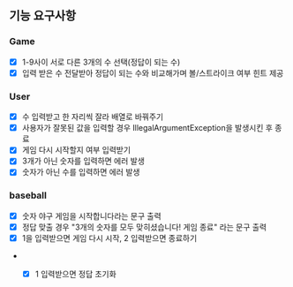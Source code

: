 ## 기능 요구사항

### Game
- [x] 1-9사이 서로 다른 3개의 수 선택(정답이 되는 수)
- [x] 입력 받은 수 전달받아 정답이 되는 수와 비교해가며 볼/스트라이크 여부 힌트 제공

### User
- [x] 수 입력받고 한 자리씩 잘라 배열로 바꿔주기
- [x] 사용자가 잘못된 값을 입력할 경우 IllegalArgumentException을 발생시킨 후 종료
- [x] 게임 다시 시작할지 여부 입력받기
- [x] 3개가 아닌 숫자를 입력하면 에러 발생
- [x] 숫자가 아닌 수를 입력하면 에러 발생

### baseball

- [x] 숫자 야구 게임을 시작합니다라는 문구 출력
- [x] 정답 맞출 경우 "3개의 숫자를 모두 맞히셨습니다! 게임 종료" 라는 문구 출력
- [x] 1을 입력받으면 게임 다시 시작, 2 입력받으면 종료하기
 - - [x] 1 입력받으면 정답 초기화 

